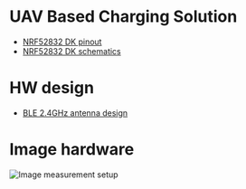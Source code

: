 # UAV Based Charging Solution

- [NRF52832 DK pinout](https://os.mbed.com/platforms/Nordic-nRF52-DK/)
- [NRF52832 DK schematics](https://devzone.nordicsemi.com/cfs-file/__key/communityserver-discussions-components-files/4/PCA10040_5F00_Schematic_5F00_And_5F00_PCB.pdf)

# HW design
- [BLE 2.4GHz antenna design](https://www.infineon.com/dgdl/Infineon-AN91445_Antenna_Design_and_RF_Layout_Guidelines-ApplicationNotes-v09_00-EN.pdf)

# Image hardware
![Image measurement setup](https://github.com/jarnevanmulders/UAV-Based-Charging-Solution/blob/main/measurement-efficiency.jpg)
